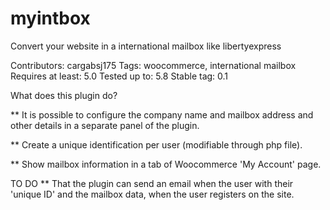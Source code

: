 # myintbox
Convert your website in a international mailbox like libertyexpress

Contributors: cargabsj175
Tags: woocommerce, international mailbox
Requires at least: 5.0
Tested up to: 5.8
Stable tag: 0.1

What does this plugin do?

** It is possible to configure the company name and mailbox address and other details in a separate panel of the plugin.

** Create a unique identification per user (modifiable through php file).

** Show mailbox information in a tab of Woocommerce 'My Account' page.

TO DO
** That the plugin can send an email when the user with their 'unique ID' and the mailbox data, when the user registers on the site. 
